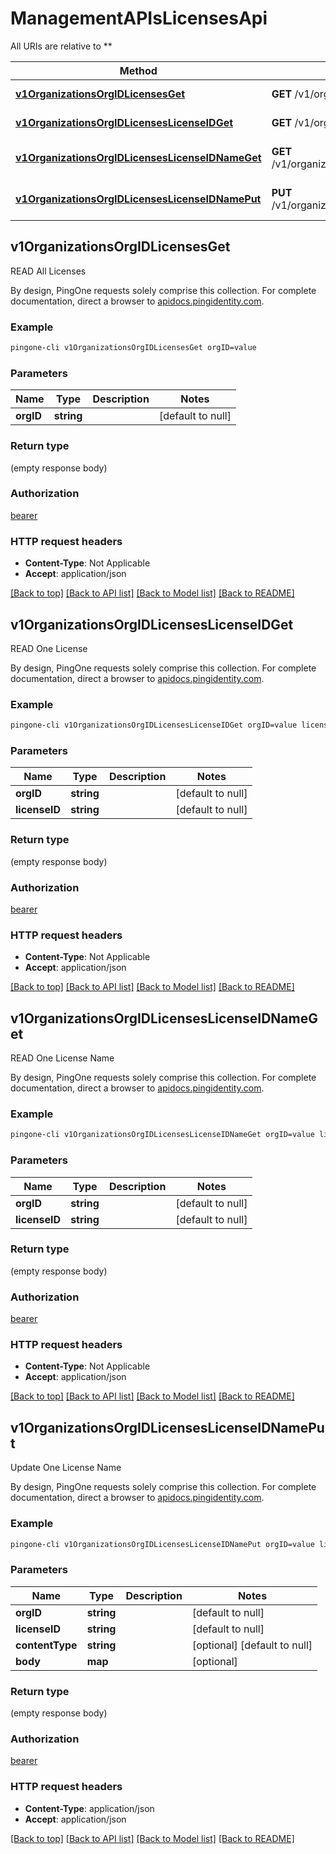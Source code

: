 # ManagementAPIsLicensesApi

All URIs are relative to **

Method | HTTP request | Description
------------- | ------------- | -------------
[**v1OrganizationsOrgIDLicensesGet**](ManagementAPIsLicensesApi.md#v1OrganizationsOrgIDLicensesGet) | **GET** /v1/organizations/{orgID}/licenses | READ All Licenses
[**v1OrganizationsOrgIDLicensesLicenseIDGet**](ManagementAPIsLicensesApi.md#v1OrganizationsOrgIDLicensesLicenseIDGet) | **GET** /v1/organizations/{orgID}/licenses/{licenseID} | READ One License
[**v1OrganizationsOrgIDLicensesLicenseIDNameGet**](ManagementAPIsLicensesApi.md#v1OrganizationsOrgIDLicensesLicenseIDNameGet) | **GET** /v1/organizations/{orgID}/licenses/{licenseID}/name | READ One License Name
[**v1OrganizationsOrgIDLicensesLicenseIDNamePut**](ManagementAPIsLicensesApi.md#v1OrganizationsOrgIDLicensesLicenseIDNamePut) | **PUT** /v1/organizations/{orgID}/licenses/{licenseID}/name | Update One License Name



## v1OrganizationsOrgIDLicensesGet

READ All Licenses

By design, PingOne requests solely comprise this collection. For complete documentation, direct a browser to <a href='https://apidocs.pingidentity.com/pingone/platform/v1/api/'>apidocs.pingidentity.com</a>.

### Example

```bash
pingone-cli v1OrganizationsOrgIDLicensesGet orgID=value
```

### Parameters


Name | Type | Description  | Notes
------------- | ------------- | ------------- | -------------
 **orgID** | **string** |  | [default to null]

### Return type

(empty response body)

### Authorization

[bearer](../README.md#bearer)

### HTTP request headers

- **Content-Type**: Not Applicable
- **Accept**: application/json

[[Back to top]](#) [[Back to API list]](../README.md#documentation-for-api-endpoints) [[Back to Model list]](../README.md#documentation-for-models) [[Back to README]](../README.md)


## v1OrganizationsOrgIDLicensesLicenseIDGet

READ One License

By design, PingOne requests solely comprise this collection. For complete documentation, direct a browser to <a href='https://apidocs.pingidentity.com/pingone/platform/v1/api/'>apidocs.pingidentity.com</a>.

### Example

```bash
pingone-cli v1OrganizationsOrgIDLicensesLicenseIDGet orgID=value licenseID=value
```

### Parameters


Name | Type | Description  | Notes
------------- | ------------- | ------------- | -------------
 **orgID** | **string** |  | [default to null]
 **licenseID** | **string** |  | [default to null]

### Return type

(empty response body)

### Authorization

[bearer](../README.md#bearer)

### HTTP request headers

- **Content-Type**: Not Applicable
- **Accept**: application/json

[[Back to top]](#) [[Back to API list]](../README.md#documentation-for-api-endpoints) [[Back to Model list]](../README.md#documentation-for-models) [[Back to README]](../README.md)


## v1OrganizationsOrgIDLicensesLicenseIDNameGet

READ One License Name

By design, PingOne requests solely comprise this collection. For complete documentation, direct a browser to <a href='https://apidocs.pingidentity.com/pingone/platform/v1/api/'>apidocs.pingidentity.com</a>.

### Example

```bash
pingone-cli v1OrganizationsOrgIDLicensesLicenseIDNameGet orgID=value licenseID=value
```

### Parameters


Name | Type | Description  | Notes
------------- | ------------- | ------------- | -------------
 **orgID** | **string** |  | [default to null]
 **licenseID** | **string** |  | [default to null]

### Return type

(empty response body)

### Authorization

[bearer](../README.md#bearer)

### HTTP request headers

- **Content-Type**: Not Applicable
- **Accept**: application/json

[[Back to top]](#) [[Back to API list]](../README.md#documentation-for-api-endpoints) [[Back to Model list]](../README.md#documentation-for-models) [[Back to README]](../README.md)


## v1OrganizationsOrgIDLicensesLicenseIDNamePut

Update One License Name

By design, PingOne requests solely comprise this collection. For complete documentation, direct a browser to <a href='https://apidocs.pingidentity.com/pingone/platform/v1/api/'>apidocs.pingidentity.com</a>.

### Example

```bash
pingone-cli v1OrganizationsOrgIDLicensesLicenseIDNamePut orgID=value licenseID=value Content-Type:value
```

### Parameters


Name | Type | Description  | Notes
------------- | ------------- | ------------- | -------------
 **orgID** | **string** |  | [default to null]
 **licenseID** | **string** |  | [default to null]
 **contentType** | **string** |  | [optional] [default to null]
 **body** | **map** |  | [optional]

### Return type

(empty response body)

### Authorization

[bearer](../README.md#bearer)

### HTTP request headers

- **Content-Type**: application/json
- **Accept**: application/json

[[Back to top]](#) [[Back to API list]](../README.md#documentation-for-api-endpoints) [[Back to Model list]](../README.md#documentation-for-models) [[Back to README]](../README.md)

